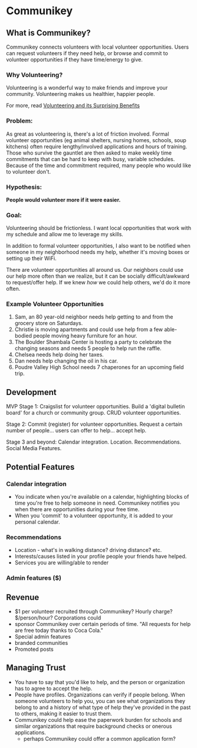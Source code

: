 # Communikey

## What is Communikey?
Communikey connects volunteers with local volunteer opportunities. Users can
request volunteers if they need help, or browse and commit to volunteer
opportunities if they have time/energy to give.

### Why Volunteering?
Volunteering is a wonderful way to make friends and improve your community.
Volunteering makes us healthier, happier people.

For more, read [Volunteering and its Surprising
Benefits](https://www.helpguide.org/articles/work-career/volunteering-and-its-surprising-benefits.htm)

### Problem:
As great as volunteering is, there's a lot of friction involved. Formal
volunteer opportunities (eg animal shelters, nursing homes, schools, soup
kitchens) often require lengthy/involved applications and hours of training.
Those who survive the gauntlet are then asked to make weekly time commitments
that can be hard to keep with busy, variable schedules. Because of the time and
commitment required, many people who would like to volunteer don't.

### Hypothesis: 
**People would volunteer more if it were easier.**

### Goal:
Volunteering should be frictionless. I want local opportunities that work with
my schedule and allow me to leverage my skills.

In addition to formal volunteer opportunities, I also want to be notified when
someone in my neighborhood needs my help, whether it's moving boxes or setting
up their WiFi.

There are volunteer opportunities all around us. Our neighbors could
use our help more often than we realize, but it can be socially
difficult/awkward to request/offer help. If we knew _how_ we could
help others, we'd do it more often.

### Example Volunteer Opportunities
1. Sam, an 80 year-old neighbor needs help getting to and from the grocery 
store on Saturdays.
1. Christie is moving apartments and could use help from a few able-bodied
people moving heavy furniture for an hour.
1. The Boulder Shambala Center is hosting a party to celebrate the changing
seasons and needs 5 people to help run the raffle.
1. Chelsea needs help doing her taxes.
1. Dan needs help changing the oil in his car.
1. Poudre Valley High School needs 7 chaperones for an upcoming field trip.

## Development

MVP Stage 1: Craigslist for volunteer opportunities. Build a 'digital bulletin
board' for a church or community group. CRUD volunteer opportunities.

Stage 2: Commit (register) for volunteer opportunities. Request a certain number
of people... users can offer to help... accept help.

Stage 3 and beyond: Calendar integration. Location. Recommendations. Social
Media Features.

## Potential Features

### Calendar integration
- You indicate when you're available on a calendar, highlighting blocks of time
  you're free to help someone in need. Communikey notifies you when there are
  opportunities during your free time.
- When you 'commit' to a volunteer opportunity, it is added to your personal
  calendar.

### Recommendations
- Location - what's in walking distance? driving distance? etc.
- Interests/causes listed in your profile people your friends have helped.
- Services you are willing/able to render

### Admin features ($)

## Revenue
- $1 per volunteer recruited through Communikey?  Hourly charge? $/person/hour?
  Corporations could
- sponsor Communikey over certain periods of time. "All requests for help are
  free today thanks to Coca Cola."
- Special admin features
- branded communities
- Promoted posts

## Managing Trust
- You have to say that you'd like to help, and the person or organization has to
  agree to accept the help.
- People have profiles.  Organizations can verify if people belong.  When
  someone volunteers to help you, you can see what organizations they belong to
  and a history of what type of help they've provided in the past to others,
  making it easier to trust them.
- Communikey could help ease the paperwork burden for schools and similar
  organizations that require background checks or onerous applications.
  - perhaps Communikey could offer a common application form?
